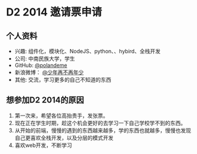 # D2 2014 邀请票申请
	
## 个人资料
	
- 兴趣: 组件化，模块化、NodeJS、python、、hybird、全栈开发
- 公司: 中南民族大学，学生
- GitHub: [@polandeme](https://github.com/polandeme)
- 新浪微博： [@少年再不再年少](http://weibo.com/chinahgr)
- 其他: 交流，学习更多的自己不知道的东西
	
## 想参加D2 2014的原因
	
1. 第一次来，希望各位高抬贵手，发张票。
2. 现在正在学生时期，趁这个机会更好的去学习一下自己学校学不到的东西。
3. 从开始的前端，慢慢的遇到的东西越来越多，学的东西也就越多，慢慢也发现自己更喜欢全栈开发，以及分层的模式开发
4. 喜欢web开发，不断学习
